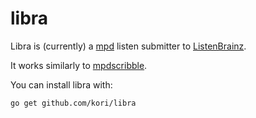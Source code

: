 # libra
Libra is (currently) a [mpd](https://musicpd.org)  listen submitter to [ListenBrainz](https://listenbrainz.org/).

It works similarly to [mpdscribble](https://github.com/MusicPlayerDaemon/mpdscribble).

You can install libra with:

`go get github.com/kori/libra`
